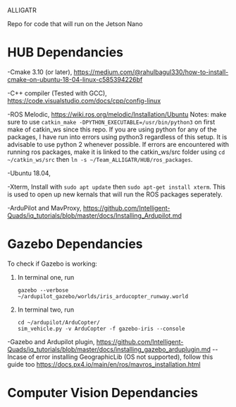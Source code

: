 ALLIGATR

Repo for code that will run on the Jetson Nano

# HUB Dependancies
-Cmake 3.10 (or later), https://medium.com/@rahulbagul330/how-to-install-cmake-on-ubuntu-18-04-linux-c585394226bf

-C++ compiler (Tested with GCC), https://code.visualstudio.com/docs/cpp/config-linux

-ROS Melodic, https://wiki.ros.org/melodic/Installation/Ubuntu
Notes: make sure to use `catkin_make -DPYTHON_EXECUTABLE=/usr/bin/python3` on first make of catkin_ws since this repo. If you are using python for any of the packages, I have run into errors using python3 regardless of this setup. It is advisable to use python 2 whenever possible. If errors are encountered with running ros packages, make it is linked to the catkin_ws/src folder using `cd ~/catkin_ws/src` then `ln -s ~/Team_ALLIGATR/HUB/ros_packages`. 

-Ubuntu 18.04, 

-Xterm, Install with `sudo apt update` then `sudo apt-get install xterm`. This is used to open up new kernals that will run the ROS packages seperately.

-ArduPilot and MavProxy, https://github.com/Intelligent-Quads/iq_tutorials/blob/master/docs/Installing_Ardupilot.md

# Gazebo Dependancies

To check if Gazebo is working:
1. In terminal one, run
   ```
   gazebo --verbose ~/ardupilot_gazebo/worlds/iris_arducopter_runway.world
   ```
2. In terminal two, run
   ```
   cd ~/ardupilot/ArduCopter/
   sim_vehicle.py -v ArduCopter -f gazebo-iris --console
   ```

-Gazebo and Ardupilot plugin, https://github.com/Intelligent-Quads/iq_tutorials/blob/master/docs/installing_gazebo_arduplugin.md
    --Incase of error installing GeographicLib (OS not supported), follow this guide too https://docs.px4.io/main/en/ros/mavros_installation.html

# Computer Vision Dependancies

